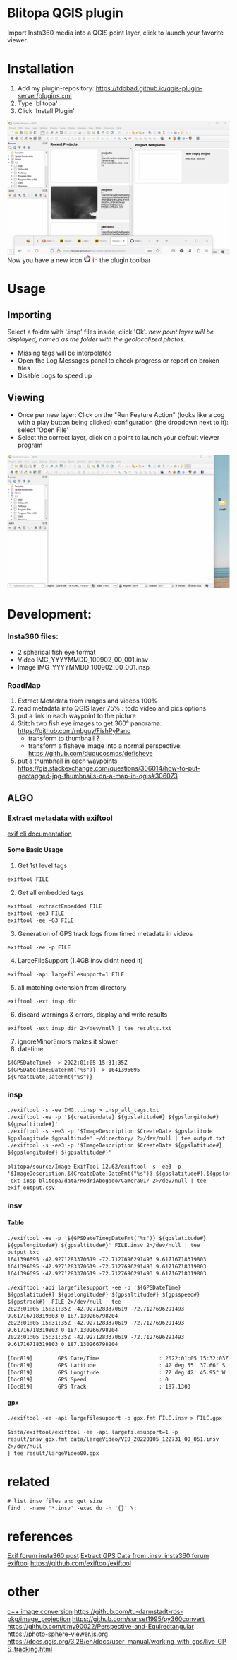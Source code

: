 # Blitopa QGIS plugin

Import Insta360 media into a QGIS point layer, click to launch your favorite viewer.

# Installation
1. Add my plugin-repository: https://fdobad.github.io/qgis-plugin-server/plugins.xml
2. Type 'blitopa'
3. Click 'Install Plugin'  

![install gif](blitopa_installation.gif)
Now you have a new icon ![icon](insta/icon16.png) in the plugin toolbar

# Usage
## Importing
Select a folder with '.insp' files inside, click 'Ok'.
_new point layer will be displayed, named as the folder with the geolocalized photos._
- Missing tags will be interpolated
- Open the Log Messages panel to check progress or report on broken files
- Disable Logs to speed up

## Viewing
- Once per new layer: Click on the "Run Feature Action" (looks like a cog with a play button being clicked) configuration (the dropdown next to it): select 'Open File'
- Select the correct layer, click on a point to launch your default viewer program  

![usage gif](blitopa_usage.gif)



# Development:
### Insta360 files:
- 2 spherical fish eye format  
- Video IMG_YYYYMMDD_100902_00_001.insv
- Image IMG_YYYYMMDD_100902_00_001.insp

### RoadMap
1. Extract Metadata from images and videos 100%
2. read metadata into QGIS layer 75% : todo video and pics options
3. put a link in each waypoint to the picture
4. Stitch two fish eye images to get 360° panorama: https://github.com/rnbguy/FishPyPano
    - transform to thumbnail ?
    - transform a fisheye image into a normal perspective: https://github.com/duducosmos/defisheye
5. put a thumbnail in each waypoints: https://gis.stackexchange.com/questions/306014/how-to-put-geotagged-jpg-thumbnails-on-a-map-in-qgis#306073

## ALGO
### Extract metadata with exiftool
[exif cli documentation](https://exiftool.org/exiftool_pod.html)  

#### Some Basic Usage
1. Get 1st level tags 
```
exiftool FILE
```
2. Get all embedded tags  
```
exiftool -extractEmbedded FILE
exiftool -ee3 FILE
exiftool -ee -G3 FILE
```
3. Generation of GPS track logs from timed metadata in videos  
```
exiftool -ee -p FILE
```
4. LargeFileSupport (1.4GB insv didnt need it)
```
exiftool -api largefilesupport=1 FILE
```
5. all matching extension from directory
```
exiftool -ext insp dir
```
6. discard warnings & errors, display and write results
```
exiftool -ext insp dir 2>/dev/null | tee results.txt
```
7. ignoreMinorErrors makes it slower
8. datetime
```
${GPSDateTime} -> 2022:01:05 15:31:35Z
${GPSDateTime;DateFmt("%s")} -> 1641396695
${CreateDate;DateFmt("%s")}
```

### insp
```
./exiftool -s -ee IMG...insp > insp_all_tags.txt
./exiftool -ee -p '${creationdate} ${gpslatitude#} ${gpslongitude#} ${gpsaltitude#}' 
./exiftool -s -ee3 -p '$ImageDescription $CreateDate $gpslatitude $gpslongitude $gpsaltitude' ~/directory/ 2>/dev/null | tee output.txt
./exiftool -s -ee3 -p '$ImageDescription $CreateDate ${gpslatitude#} ${gpslongitude#} ${gpsaltitude#}'

blitopa/source/Image-ExifTool-12.62/exiftool -s -ee3 -p '$ImageDescription,${CreateDate;DateFmt("%s")},${gpslatitude#},${gpslongitude#},${gpsaltitude#}' -ext insp blitopa/data/RodriAbogado/Camera01/ 2>/dev/null | tee exif_output.csv
```

### insv
#### Table 
```
./exiftool -ee -p '${GPSDateTime;DateFmt("%s")} ${gpslatitude#} ${gpslongitude#} ${gpsaltitude#}' FILE.insv 2>/dev/null | tee output.txt
1641396695 -42.9271283370619 -72.7127696291493 9.61716718319803
1641396695 -42.9271283370619 -72.7127696291493 9.61716718319803
1641396695 -42.9271283370619 -72.7127696291493 9.61716718319803

./exiftool -api largefilesupport -ee -p '${GPSDateTime} ${gpslatitude#} ${gpslongitude#} ${gpsaltitude#} ${gpsspeed#} ${gpstrack#}' FILE 2>/dev/null | tee
2022:01:05 15:31:35Z -42.9271283370619 -72.7127696291493 9.61716718319803 0 187.130266798204
2022:01:05 15:31:35Z -42.9271283370619 -72.7127696291493 9.61716718319803 0 187.130266798204
2022:01:05 15:31:35Z -42.9271283370619 -72.7127696291493 9.61716718319803 0 187.130266798204

[Doc819]        GPS Date/Time                   : 2022:01:05 15:32:03Z                                                                       
[Doc819]        GPS Latitude                    : 42 deg 55' 37.66" S                                                                        
[Doc819]        GPS Longitude                   : 72 deg 42' 45.95" W                                                                        
[Doc819]        GPS Speed                       : 0                                                                                          
[Doc819]        GPS Track                       : 187.1303                                                                                   
```
#### gpx
```
./exiftool -ee -api largefilesupport -p gpx.fmt FILE.insv > FILE.gpx

$ista/exiftool/exiftool -ee -api largefilesupport=1 -p result/insv_gpx.fmt data/largeVideo/VID_20220105_122731_00_051.insv 2>/dev/null 
| tee result/largeVideo00.gpx
```

# related
```
# list insv files and get size
find . -name '*.insv' -exec du -h '{}' \;
```

# references
[Exif forum insta360 post](https://exiftool.org/forum/index.php?topic=9884.30)
[Extract GPS Data from .insv. insta360 forum](https://forums.insta360.com/section/14/post/5415/)
[exiftool](https://exiftool.org/)
https://github.com/exiftool/exiftool

# other
[c++ image conversion](https://github.com/chinhsuanwu/360-converter/blob/master/example/example.cpp)
https://github.com/tu-darmstadt-ros-pkg/image_projection
https://github.com/sunset1995/py360convert
https://github.com/timy90022/Perspective-and-Equirectangular
https://photo-sphere-viewer.js.org
https://docs.qgis.org/3.28/en/docs/user_manual/working_with_gps/live_GPS_tracking.html
